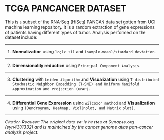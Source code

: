 # TCGA PANCANCER DATASET 


This is a subset of the RNA-Seq (HiSeq) PANCAN data set gotten from UCI machine learning repository. It is a random extraction of gene expressions of patients having different types of tumor. Analysis performed on the dataset include:

***
1. **Normalization** using `log(x +1)` and `(sample-mean)/standard deviation`.
***
2. **Dimensionality reduction** using `Principal Component Analysis`.
***
3. **Clustering** with `Leiden Algorithm` and **Visualization** using `T-distributed Stochastic Neighbor Embedding (T-SNE) and Uniform Manifold Approximation and Projection (UMAP)`.
***
4. **Differential Gene Expression** using `wilcoxon method` and **Visualization** using `(Dendrogram, Heatmap, Violinplot, and Matrix plot)`.
***


*Citation Request:*
*The original data set is hosted at Synapse.org (syn4301332) and is maintained by the cancer genome atlas pan-cancer analysis project.*



	
 
